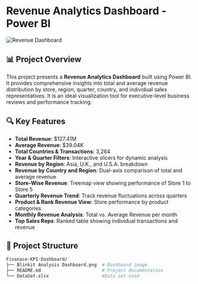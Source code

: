 # Revenue Analytics Dashboard - Power BI

![Revenue Dashboard](./810368c6-4153-430a-9da1-3b5669f38ef1.png)

## 📊 Project Overview

This project presents a **Revenue Analytics Dashboard** built using Power BI. It provides comprehensive insights into total and average revenue distribution by store, region, quarter, country, and individual sales representatives. It is an ideal visualization tool for executive-level business reviews and performance tracking.

## 🔍 Key Features

- **Total Revenue**: $127.41M
- **Average Revenue**: $39.04K
- **Total Countries & Transactions**: 3,264
- **Year & Quarter Filters**: Interactive slicers for dynamic analysis
- **Revenue by Region**: Asia, U.K., and U.S.A. breakdown
- **Revenue by Country and Region**: Dual-axis comparison of total and average revenue
- **Store-Wise Revenue**: Treemap view showing performance of Store 1 to Store 5
- **Quarterly Revenue Trend**: Track revenue fluctuations across quarters
- **Product & Rank Revenue View**: Store performance by product categories
- **Monthly Revenue Analysis**: Total vs. Average Revenue per month
- **Top Sales Reps**: Ranked table showing individual transactions and revenue

## 📁 Project Structure

```bash
Finanace-KPI-Dashboard/
├── Blinkit Analysis Dashboard.png  # Dashboard image
├── README.md                       # Project documentation
└── DataSet.xlsx                    #Data set used
